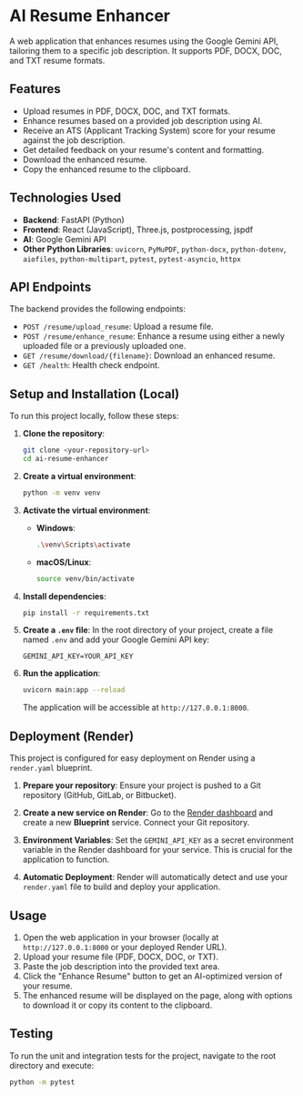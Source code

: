 # AI Resume Enhancer

A web application that enhances resumes using the Google Gemini API, tailoring them to a specific job description. It supports PDF, DOCX, DOC, and TXT resume formats.

## Features

*   Upload resumes in PDF, DOCX, DOC, and TXT formats.
*   Enhance resumes based on a provided job description using AI.
*   Receive an ATS (Applicant Tracking System) score for your resume against the job description.
*   Get detailed feedback on your resume's content and formatting.
*   Download the enhanced resume.
*   Copy the enhanced resume to the clipboard.

## Technologies Used

*   **Backend**: FastAPI (Python)
*   **Frontend**: React (JavaScript), Three.js, postprocessing, jspdf
*   **AI**: Google Gemini API
*   **Other Python Libraries**: `uvicorn`, `PyMuPDF`, `python-docx`, `python-dotenv`, `aiofiles`, `python-multipart`, `pytest`, `pytest-asyncio`, `httpx`

## API Endpoints

The backend provides the following endpoints:

*   `POST /resume/upload_resume`: Upload a resume file.
*   `POST /resume/enhance_resume`: Enhance a resume using either a newly uploaded file or a previously uploaded one.
*   `GET /resume/download/{filename}`: Download an enhanced resume.
*   `GET /health`: Health check endpoint.

## Setup and Installation (Local)

To run this project locally, follow these steps:

1.  **Clone the repository**:
    ```bash
    git clone <your-repository-url>
    cd ai-resume-enhancer
    ```

2.  **Create a virtual environment**:
    ```bash
    python -m venv venv
    ```

3.  **Activate the virtual environment**:
    *   **Windows**:
        ```bash
        .\venv\Scripts\activate
        ```
    *   **macOS/Linux**:
        ```bash
        source venv/bin/activate
        ```

4.  **Install dependencies**:
    ```bash
    pip install -r requirements.txt
    ```

5.  **Create a `.env` file**:
    In the root directory of your project, create a file named `.env` and add your Google Gemini API key:
    ```
    GEMINI_API_KEY=YOUR_API_KEY
    ```

6.  **Run the application**:
    ```bash
    uvicorn main:app --reload
    ```
    The application will be accessible at `http://127.0.0.1:8000`.

## Deployment (Render)

This project is configured for easy deployment on Render using a `render.yaml` blueprint.

1.  **Prepare your repository**: Ensure your project is pushed to a Git repository (GitHub, GitLab, or Bitbucket).

2.  **Create a new service on Render**: Go to the [Render dashboard](https://dashboard.render.com/) and create a new **Blueprint** service. Connect your Git repository.

3.  **Environment Variables**: Set the `GEMINI_API_KEY` as a secret environment variable in the Render dashboard for your service. This is crucial for the application to function.

4.  **Automatic Deployment**: Render will automatically detect and use your `render.yaml` file to build and deploy your application.

## Usage

1.  Open the web application in your browser (locally at `http://127.0.0.1:8000` or your deployed Render URL).
2.  Upload your resume file (PDF, DOCX, DOC, or TXT).
3.  Paste the job description into the provided text area.
4.  Click the "Enhance Resume" button to get an AI-optimized version of your resume.
5.  The enhanced resume will be displayed on the page, along with options to download it or copy its content to the clipboard.

## Testing

To run the unit and integration tests for the project, navigate to the root directory and execute:

```bash
python -m pytest
```
